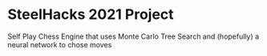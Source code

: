 # SteelHacks 2021 Project

Self Play Chess Engine that uses Monte Carlo Tree Search and (hopefully) a neural network to chose moves